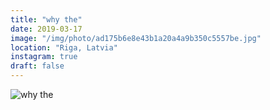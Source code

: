 ```yaml
---
title: "why the"
date: 2019-03-17
image: "/img/photo/ad175b6e8e43b1a20a4a9b350c5557be.jpg"
location: "Riga, Latvia"
instagram: true
draft: false
---
```


![why the](/img/photo/ad175b6e8e43b1a20a4a9b350c5557be.jpg)
